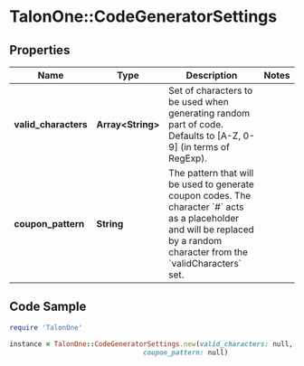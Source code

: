 # TalonOne::CodeGeneratorSettings

## Properties

Name | Type | Description | Notes
------------ | ------------- | ------------- | -------------
**valid_characters** | **Array&lt;String&gt;** | Set of characters to be used when generating random part of code. Defaults to [A-Z, 0-9] (in terms of RegExp). | 
**coupon_pattern** | **String** | The pattern that will be used to generate coupon codes. The character &#x60;#&#x60; acts as a placeholder and will be replaced by a random character from the &#x60;validCharacters&#x60; set.  | 

## Code Sample

```ruby
require 'TalonOne'

instance = TalonOne::CodeGeneratorSettings.new(valid_characters: null,
                                 coupon_pattern: null)
```


